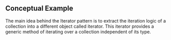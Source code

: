## Conceptual Example

The main idea behind the Iterator pattern is to extract the iteration logic of a collection into a different object called iterator. This iterator provides a generic method of iterating over a collection independent of its type.
